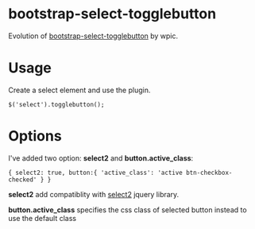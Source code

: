 bootstrap-select-togglebutton
=============================
Evolution of [bootstrap-select-togglebutton](https://github.com/wpic/bootstrap-select-togglebutton) by wpic.

Usage
=====

Create a select element and use the plugin.

`$('select').togglebutton();`


Options
=======

I've added two option: **select2** and **button.active_class**:

`{
    select2: true,
    button:{
      'active_class': 'active btn-checkbox-checked'
    }
  }`

**select2** add compatiblity with [select2](https://github.com/select2/select2) jquery library.

**button.active_class** specifies the css class of selected button instead to use the default class
